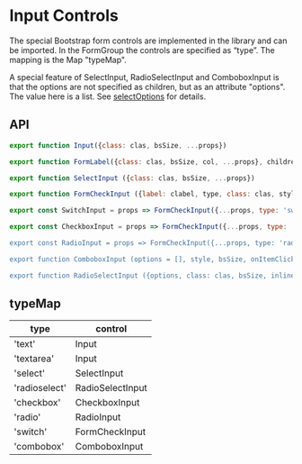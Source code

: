 # Input Controls

The special Bootstrap form controls are implemented in the library and can be imported. In the FormGroup the controls are specified as “type”. The mapping is the Map "typeMap".

A special feature of SelectInput, RadioSelectInput and ComboboxInput is that the options are not specified as children, but as an attribute "options". The value here is a list. See [selectOptions](#selectoptions) for details.

## API

```javascript
export function Input({class: clas, bsSize, ...props})

export function FormLabel({class: clas, bsSize, col, ...props}, children)

export function SelectInput ({class: clas, bsSize, ...props})

export function FormCheckInput ({label: clabel, type, class: clas, style, bsSize, reverse, id, value, ...props})

export const SwitchInput = props => FormCheckInput({...props, type: 'switch'})

export const CheckboxInput = props => FormCheckInput({...props, type: 'checkbox'})`

export const RadioInput = props => FormCheckInput({...props, type: 'radio'})

export function ComboboxInput (options = [], style, bsSize, onItemClick, ...props)

export function RadioSelectInput ({options, class: clas, bsSize, inline, id, ...props})
```

## typeMap


| type | control |
| --- | --- |
| 'text' |            Input |
| 'textarea' |        Input |
| 'select' |          SelectInput |
| 'radioselect' |     RadioSelectInput |
| 'checkbox' |        CheckboxInput |
| 'radio' |           RadioInput |
| 'switch' |          FormCheckInput |
| 'combobox' |        ComboboxInput |


